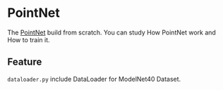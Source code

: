 # PointNet
The [PointNet](https://arxiv.org/abs/1612.00593) build from scratch. You can study How PointNet work and How to train it.

## Feature
`dataloader.py` include DataLoader for ModelNet40 Dataset. 
